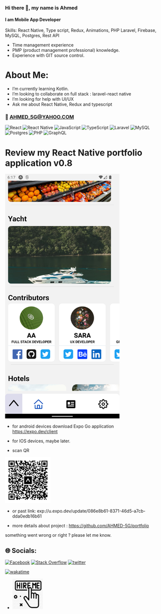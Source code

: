 ### Hi there 👋, my name is Ahmed

#### I am Mobile App Developer

Skills: React Native, Type script, Redux, Animations, PHP Laravel, Firebase, MySQL, Postgres, Rest API

- Time management experience
- PMP (product management professional) knowledge.
- Experience with GIT source control.

# About Me:

- I’m currently learning Kotlin.<br>
- I’m looking to collaborate on full stack : laravel-react native<br>
- I’m looking for help with UI/UX<br>
- Ask me about React Native, Redux and typescript<br>

### 📧 AHMED_5G@YAHOO.COM

![React](https://img.shields.io/badge/react-%2320232a.svg?style=for-the-badge&logo=react&logoColor=%2361DAFB) ![React Native](https://img.shields.io/badge/react_native-%2320232a.svg?style=for-the-badge&logo=react&logoColor=%2361DAFB) ![JavaScript](https://img.shields.io/badge/javascript-%23323330.svg?style=for-the-badge&logo=javascript&logoColor=%23F7DF1E) ![TypeScript](https://img.shields.io/badge/typescript-%23007ACC.svg?style=for-the-badge&logo=typescript&logoColor=white) ![Laravel](https://img.shields.io/badge/laravel-%23FF2D20.svg?style=for-the-badge&logo=laravel&logoColor=white) ![MySQL](https://img.shields.io/badge/mysql-%2300f.svg?style=for-the-badge&logo=mysql&logoColor=white) ![Postgres](https://img.shields.io/badge/postgres-%23316192.svg?style=for-the-badge&logo=postgresql&logoColor=white) ![PHP](https://img.shields.io/badge/php-%23777BB4.svg?style=for-the-badge&logo=php&logoColor=white)
![GraphQL](https://img.shields.io/badge/-firebase-ffa611?style=for-the-badge&logo=firebase&logoColor=white)

# Review my React Native portfolio application v0.8

<img
     width=375 height= 800
      src="./images/sh.png">
</a>

- for android devices download Expo Go application https://expo.dev/client

- for IOS devices, maybe later.

- scan QR

<img
     width=150 height= 150
      src="./images/eas-update.svg">
</a>

- or past link:
  exp://u.expo.dev/update/086e8b61-8371-46d5-a7cb-dda0edb16b61

- more details about project :
  https://github.com/AHMED-5G/portfolio

something went wrong or right ? please let me know.

## 🌐 Socials:

[![Facebook](https://img.shields.io/badge/Facebook-%231877F2.svg?logo=Facebook&logoColor=white)](https://www.facebook.com/people/Ahmed-Ali/100086148849098/)
[![Stack Overflow](https://img.shields.io/badge/-Stackoverflow-FE7A16?logo=stack-overflow&logoColor=white)](https://stackoverflow.com/users/14738120/ahmed5g)
[![twitter](https://img.shields.io/badge/-twitter-1DA1F2?logo=twitter&logoColor=white)](https://twitter.com/AD_5G)

[![wakatime](https://wakatime.com/badge/user/2b8d577c-8421-4136-96aa-e15e59c6a7d8.svg)](https://wakatime.com/@2b8d577c-8421-4136-96aa-e15e59c6a7d8)

- <a href="https://bento.me/ahmed5g">
     <img
     width=100 height= 100
      src="./images/hire2.png">
  </a>
